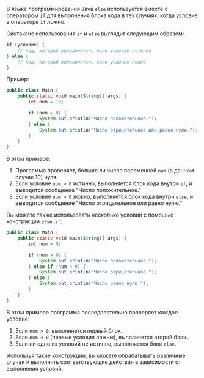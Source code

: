 В языке программирования Java `else` используется вместе с оператором `if` для выполнения блока кода в тех случаях, когда условие в операторе `if` ложно.

Синтаксис использования `if` и `else` выглядит следующим образом:

```java
if (условие) {
    // код, который выполняется, если условие истинно
} else {
    // код, который выполняется, если условие ложно
}
```

Пример:

```java
public class Main {
    public static void main(String[] args) {
        int num = 10;

        if (num > 0) {
            System.out.println("Число положительное.");
        } else {
            System.out.println("Число отрицательное или равно нулю.");
        }
    }
}
```

В этом примере:
1. Программа проверяет, больше ли число переменной `num` (в данном случае 10) нуля.
2. Если условие `num > 0` истинно, выполняется блок кода внутри `if`, и выводится сообщение "Число положительное."
3. Если условие `num > 0` ложно, выполняется блок кода внутри `else`, и выводится сообщение "Число отрицательное или равно нулю."

Вы можете также использовать несколько условий с помощью конструкции `else if`:

```java
public class Main {
    public static void main(String[] args) {
        int num = 0;

        if (num > 0) {
            System.out.println("Число положительное.");
        } else if (num < 0) {
            System.out.println("Число отрицательное.");
        } else {
            System.out.println("Число равно нулю.");
        }
    }
}
```

В этом примере программа последовательно проверяет каждое условие:
1. Если `num > 0`, выполняется первый блок.
2. Если `num < 0` (первые условия ложны), выполняется второй блок.
3. Если ни одно из условий не истинно, выполняется блок `else`.

Используя такие конструкции, вы можете обрабатывать различные случаи и выполнять соответствующие действия в зависимости от выполнения условий.